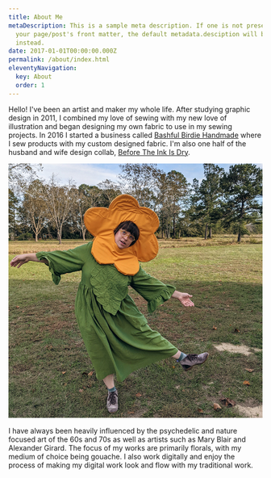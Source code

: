 ```yaml
---
title: About Me
metaDescription: This is a sample meta description. If one is not present in
  your page/post's front matter, the default metadata.desciption will be used
  instead.
date: 2017-01-01T00:00:00.000Z
permalink: /about/index.html
eleventyNavigation:
  key: About
  order: 1
---
```

Hello! I've been an artist and maker my whole life. After studying graphic design in 2011, I combined my love of sewing with my new love of illustration and began designing my own fabric to use in my sewing projects. In 2016 I started a business called [Bashful Birdie Handmade](http://bashfulbirdie.com/) where I sew products with my custom designed fabric. I'm also one half of the husband and wife design collab, [Before The Ink Is Dry](http://beforetheinkisdry.tumblr.com/).

![lisa being a silly flower](/static/img/pxl_20201031_210821867.mp.jpg)

I have always been heavily influenced by the psychedelic and nature focused art of the 60s and 70s as well as artists such as Mary Blair and Alexander Girard. The focus of my works are primarily florals, with my medium of choice being gouache. I also work digitally and enjoy the process of making my digital work look and flow with my traditional work.